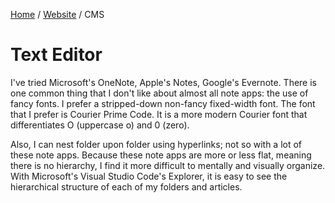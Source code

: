 [Home](../index.md) / [Website](index.md) / CMS

# Text Editor

I've tried Microsoft's OneNote, Apple's Notes, Google's Evernote. There is one common thing that I don't like about almost all note apps: the use of fancy fonts. I prefer a stripped-down non-fancy fixed-width font. The font that I prefer is Courier Prime Code. It is a more modern Courier font that differentiates O (uppercase o) and 0 (zero).

Also, I can nest folder upon folder using hyperlinks; not so with a lot of these note apps. Because these note apps are more or less flat, meaning there is no hierarchy, I find it more difficult to mentally and visually organize. With Microsoft's Visual Studio Code's Explorer, it is easy to see the hierarchical structure of each of my folders and articles.